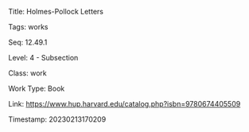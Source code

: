 Title:  Holmes-Pollock Letters

Tags:   works

Seq:    12.49.1

Level:  4 - Subsection

Class:  work

Work Type: Book

Link:   https://www.hup.harvard.edu/catalog.php?isbn=9780674405509

Timestamp: 20230213170209
